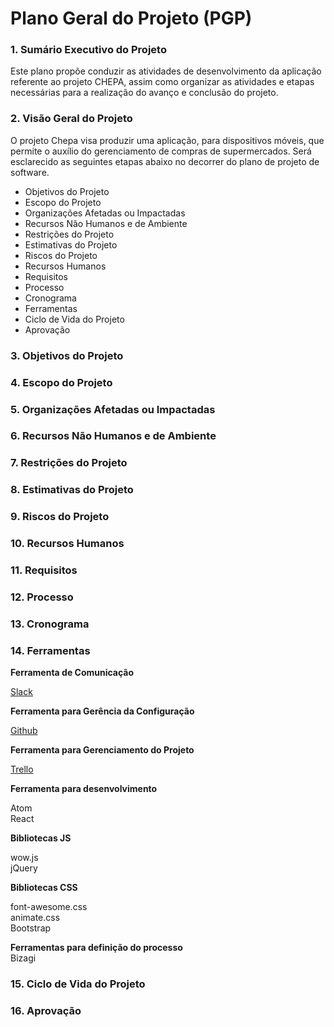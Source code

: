 # Plano Geral do Projeto (PGP)

### 1. Sumário Executivo do Projeto
Este plano propõe conduzir as atividades de desenvolvimento da aplicação referente ao projeto CHEPA, assim como organizar as atividades e etapas necessárias para a realização do avanço e conclusão do projeto.

### 2. Visão Geral do Projeto
O projeto Chepa visa produzir uma aplicação, para dispositivos móveis, que permite o auxílio do gerenciamento de compras de supermercados.
Será esclarecido as seguintes etapas abaixo no decorrer do plano de projeto de software.

* Objetivos do Projeto
* Escopo do Projeto
* Organizações Afetadas ou Impactadas
* Recursos Não Humanos e de Ambiente
* Restrições do Projeto
* Estimativas do Projeto
* Riscos do Projeto
* Recursos Humanos
* Requisitos
* Processo  
* Cronograma
* Ferramentas
* Ciclo de Vida do Projeto
* Aprovação

### 3. Objetivos do Projeto

### 4. Escopo do Projeto

### 5. Organizações Afetadas ou Impactadas

### 6. Recursos Não Humanos e de Ambiente

### 7. Restrições do Projeto

### 8. Estimativas do Projeto

### 9. Riscos do Projeto

### 10. Recursos Humanos  

### 11. Requisitos

### 12. Processo  

### 13. Cronograma

### 14. Ferramentas

**Ferramenta de Comunicação**   

[Slack](https://trabalhoses20172.slack.com/)    

**Ferramenta para Gerência da Configuração**    

[Github](https://github.com/Caua539/chepa)  

**Ferramenta para Gerenciamento do Projeto**  

[Trello](https://trello.com/b/b9pFj8Gq)  

**Ferramenta para desenvolvimento**  

Atom  
React  

**Bibliotecas JS**  

wow.js  
jQuery  

**Bibliotecas CSS**  

font-awesome.css  
animate.css  
Bootstrap  

**Ferramentas para definição do processo**  
Bizagi  

  
### 15. Ciclo de Vida do Projeto

### 16. Aprovação
